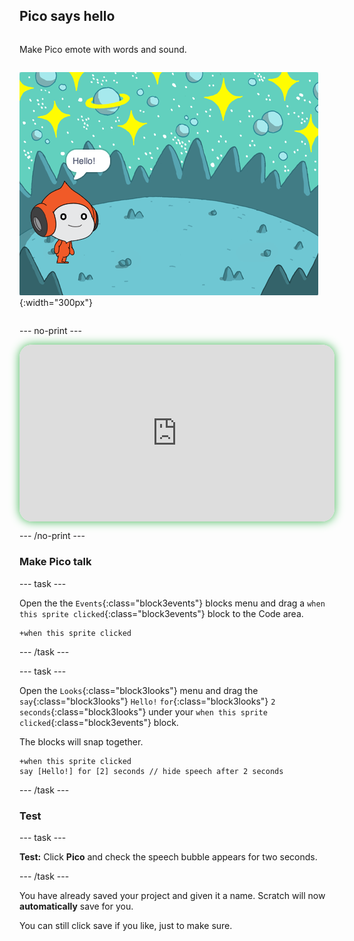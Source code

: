 ## Pico says hello

<div style="display: flex; flex-wrap: wrap">
<div style="flex-basis: 200px; flex-grow: 1; margin-right: 15px;">
  
Make Pico emote with words and sound.
</div>
<div>

![The Pico sprite saying, "Hello!"](images/pico-step2.png){:width="300px"}

</div>
</div>

--- no-print ---

<div style="position: relative; width: 100%; aspect-ratio: 16 / 9; border-radius: 20px; box-shadow: 0 0 15px #3fb654; overflow: hidden;">
<iframe
    src="https://www.youtube.com/embed/wZU1QGnKG8c?rel=0&cc_load_policy=1"
    style="position: absolute; inset: 0; width: 100%; height: 100%; border: none;"
    allowfullscreen>
</iframe>
</div>

--- /no-print ---

### Make Pico talk

--- task ---

Open the the `Events`{:class="block3events"} blocks menu and drag a `when this sprite clicked`{:class="block3events"} block to the Code area.

```blocks3
+when this sprite clicked
```

--- /task ---

--- task ---

Open the `Looks`{:class="block3looks"} menu and drag the `say`{:class="block3looks"} `Hello!` `for`{:class="block3looks"} `2` `seconds`{:class="block3looks"} under your `when this sprite clicked`{:class="block3events"} block.

The blocks will snap together.

```blocks3
+when this sprite clicked
say [Hello!] for [2] seconds // hide speech after 2 seconds
```

--- /task ---

### Test

--- task ---

**Test:** Click **Pico** and check the speech bubble appears for two seconds.

--- /task ---

You have already saved your project and given it a name. Scratch will now **automatically** save for you. 

You can still click save if you like, just to make sure.
